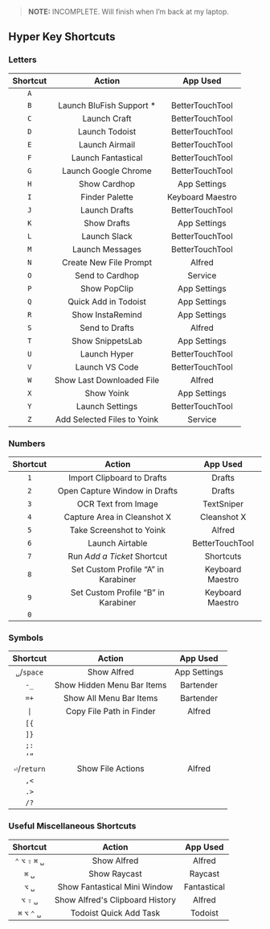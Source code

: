 > **NOTE:** INCOMPLETE. Will finish when I’m back at my laptop.

## Hyper Key Shortcuts

### Letters

| **Shortcut** | **Action**                                  | **App Used**       |
|:---:|:---:|:---:|
| `A` |                |                    |
| `B` | Launch BluFish Support \* | BetterTouchTool |
| `C` | Launch Craft       |    BetterTouchTool    |
| `D` | Launch Todoist | BetterTouchTool    |
| `E` | Launch Airmail  | BetterTouchTool   |
| `F` | Launch Fantastical | BetterTouchTool |
| `G` | Launch Google Chrome | BetterTouchTool |
| `H` | Show Cardhop | App Settings       |
| `I` | Finder Palette | Keyboard Maestro |
| `J` | Launch Drafts | BetterTouchTool   |
| `K` | Show Drafts | App Settings  |
| `L` | Launch Slack | BetterTouchTool    |
| `M` | Launch Messages | BetterTouchTool |
| `N` | Create New File Prompt  | Alfred |
| `O` | Send to Cardhop | Service |
| `P` | Show PopClip | App Settings |
| `Q` | Quick Add in Todoist | App Settings |
| `R` | Show InstaRemind | App Settings  |
| `S` | Send to Drafts | Alfred |
| `T` | Show SnippetsLab | App Settings  |
| `U` | Launch Hyper | BetterTouchTool |
| `V` | Launch VS Code | BetterTouchTool |
| `W` | Show Last Downloaded File | Alfred |
| `X` | Show Yoink | App Settings |
| `Y` | Launch Settings | BetterTouchTool |
| `Z` | Add Selected Files to Yoink | Service |

### Numbers

| **Shortcut** | **Action** | **App Used** |
|:---:|:---:|:---:|
| `1` | Import Clipboard to Drafts | Drafts |
| `2` | Open Capture Window in Drafts | Drafts |
| `3` | OCR Text from Image | TextSniper |
| `4` | Capture Area in Cleanshot X | Cleanshot X |
| `5` | Take Screenshot to Yoink | Alfred |
| `6` | Launch Airtable  |   BetterTouchTool  |
| `7` | Run _Add a Ticket_ Shortcut | Shortcuts |
| `8` | Set Custom Profile “A” in Karabiner | Keyboard Maestro |
| `9` | Set Custom Profile “B” in Karabiner | Keyboard Maestro |
| `0` |        |         |

### Symbols

| **Shortcut** | **Action**                      | **App Used** |
|:---:|:---:|:---:|
| `␣`/`space` |  Show Alfred  | App Settings | 
| `-_` |  Show Hidden Menu Bar Items  | Bartender | 
| `=+` |  Show All Menu Bar Items  | Bartender | 
| `\|` | Copy File Path in Finder    | Alfred    | 
| `[{` |     |     | 
| `]}` |     |     | 
| `;:` |     |     | 
| `’”` |     |     | 
| `⏎`/`return` |  Show File Actions  | Alfred | 
| `,<` |     |     | 
| `.>` |     |     | 
| `/?` |     |     | 


### Useful Miscellaneous Shortcuts

| **Shortcut** | **Action** | **App Used** |
|:---:|:---:|:---:|
| `⌃` `⌥` `⇧` `⌘` `␣` |  Show Alfred  | Alfred |
| `⌘` `␣` | Show Raycast | Raycast |
| `⌥` `␣` | Show Fantastical Mini Window | Fantastical |
| `⌥` `⇧` `␣` | Show Alfred's Clipboard History | Alfred |
| `⌘` `⌥` `⌃` `␣` | Todoist Quick Add Task | Todoist |